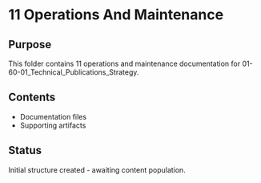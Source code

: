 # 11 Operations And Maintenance

## Purpose
This folder contains 11 operations and maintenance documentation for 01-60-01_Technical_Publications_Strategy.

## Contents
- Documentation files
- Supporting artifacts

## Status
Initial structure created - awaiting content population.
